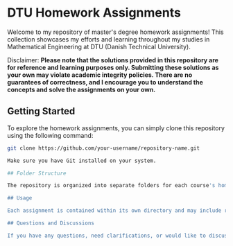 # DTU Homework Assignments

Welcome to my repository of master's degree homework assignments! This collection showcases my efforts and learning throughout my studies in Mathematical Engineering at DTU (Danish Technical University).

Disclaimer: **Please note that the solutions provided in this repository are for reference and learning purposes only. Submitting these solutions as your own may violate academic integrity policies. There are no guarantees of correctness, and I encourage you to understand the concepts and solve the assignments on your own.**

## Getting Started

To explore the homework assignments, you can simply clone this repository using the following command:

```bash
git clone https://github.com/your-username/repository-name.git

Make sure you have Git installed on your system.

## Folder Structure

The repository is organized into separate folders for each course's homework assignments. Feel free to navigate through the folders to find the assignments that interest you.

## Usage

Each assignment is contained within its own directory and may include relevant files, such as code, data, or documentation. You can use these assignments as references or sources of inspiration to enhance your understanding of the subjects covered. However, I strongly encourage you to solve the assignments independently to maximize your learning experience.

## Questions and Discussions

If you have any questions, need clarifications, or would like to discuss any of the assignments or related topics, please feel free to contact me directly (mads.esben.hansen@gmail.com). I am always open to engaging in discussions and helping fellow learners.

